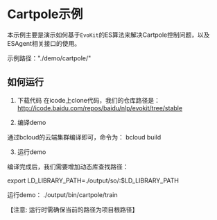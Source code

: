 # Cartpole示例

本示例主要是演示如何基于`EvoKit`的ES算法来解决Cartpole控制问题，以及ESAgent相关接口的使用。

示例路径："./demo/cartpole/"

## 如何运行
1. 下载代码
  在icode上clone代码，我们的仓库路径是： http://icode.baidu.com/repos/baidu/nlp/evokit/tree/stable

2. 编译demo

  通过bcloud的云端集群编译即可，命令为： bcloud build

3. 运行demo

  编译完成后，我们需要增加动态库查找路径：

  export LD_LIBRARY_PATH=./output/so/:$LD_LIBRARY_PATH

  运行demo： ./output/bin/cartpole/train

  【注意: 运行时需确保当前的路径为项目根路径】
